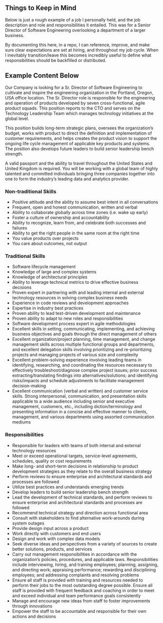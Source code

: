 ## Things to Keep in Mind
Below is just a rough example of a job I personally held, and the job description and role and responsibilities it entailed. This was for a Senior Director of Software Engineering overlooking a department of a larger business.

By documenting this here, in a repo, I can reference, improve, and make sure clear expectations are set at hiring, and throughout my job cycle. When I inevitably transition/leave this becomes incredibly useful to define what responsibilities should be backfilled or distributed.

## Example Content Below
Our Company is looking for a Sr. Director of Software Engineering to cultivate and inspire the engineering organization in the Portland, Oregon, USA office location.  The Sr. Director role is responsible for the engineering and operation of products developed by seven cross-functional, agile product squads.  This position reports to the CTO and serves on the Technology Leadership Team which manages technology initiatives at the global level.  

This position builds long-term strategic plans, oversees the organization’s budget, works with product to direct the definition and implementation of customer requirements, and helps creates the product vision to support the ongoing life cycle management of applicable key products and systems. The position also develops future leaders to build senior leadership bench strength.

A valid passport and the ability to travel throughout the United States and United Kingdom is required.  You will be working with a global team of highly talented and committed individuals bringing three companies together into one to form the industry’s leading data and analytics provider.  

### Non-traditional Skills
- Positive attitude and the ability to assume best intent in all conversations
- Frequent, open and honest communication, written and verbal
- Ability to collaborate globally across time zones (i.e. wake up early)
- Foster a culture of ownership and accountability
- Ability to recognize, learn from, and celebrate both successes and failures
- Ability to get the right people in the same room at the right time
- You value products over projects
- You care about outcomes, not output

### Traditional Skills
- Software lifecycle management
- Knowledge of large and complex systems
- Knowledge of architectural principles
- Ability to leverage technical metrics to drive effective business decisions
- Proven expert in partnering with and leading internal and external technology resources in solving complex business needs
- Experience in code reviews and development approaches
- Expertise in industry best practices
- Proven ability to lead test-driven development and maintenance
- Proven ability to adapt to new roles and responsibilities
- Software development process expert in agile methodologies
- Excellent skills in setting, communicating, implementing, and achieving business objectives and goals through the direct management of others
- Excellent organization/project planning, time management, and change management skills across multiple functional groups and departments, and excellent delegation skills involving prioritizing and re-prioritizing projects and managing projects of various size and complexity
- Excellent problem-solving experience involving leading teams in identifying, researching, and coordinating the resources necessary to effectively troubleshoot/diagnose complex project issues; prior success extracting/translating findings into alternatives/solutions; and identifying risks/impacts and schedule adjustments to facilitate management decision-making
- Excellent communication (verbal and written) and customer service skills. Strong interpersonal, communication, and presentation skills applicable to a wide audience including senior and executive management, customers, etc., including diction/terminology and presenting information in a concise and effective manner to clients, management, and various departments using assorted communication mediums

### Responsibilities
- Responsible for leaders with teams of both internal and external technology resources
- Meet or exceed operational targets, service-level agreements, schedules, quality or cost requirements
- Make long- and short-term decisions in relationship to product development strategies as they relate to the overall business strategy
- Perform reviews to ensure enterprise and architectural standards and processes are followed
- Utilize best practices and understands emerging trends
- Develop leaders to build senior leadership bench strength
- Lead the development of technical standards, and perform reviews to ensure enterprise and architectural standards and processes are followed
- Recommend technical strategy and direction across functional area
- Consult with stakeholders to find alternative work-arounds during system outages
- Provide design input across a product
- Work directly with customers and end users
- Design and work with complex data models
- Seek diverse ideas and perspectives from a variety of sources to create better solutions, products, and services
- Carry out management responsibilities in accordance with the organization’s policies, procedures, and applicable laws. Responsibilities include interviewing, hiring, and training employees; planning, assigning, and directing work; appraising performance; rewarding and disciplining employees; and addressing complaints and resolving problems
- Ensure all staff is provided with training and resources needed to perform their jobs to the most outstanding degree possible. Ensure all staff is provided with frequent feedback and coaching in order to meet and exceed individual and team performance goals consistently
- Manage and encourage new ideas from staff to foster improvements through innovations
- Empower the staff to be accountable and responsible for their own actions and decisions
